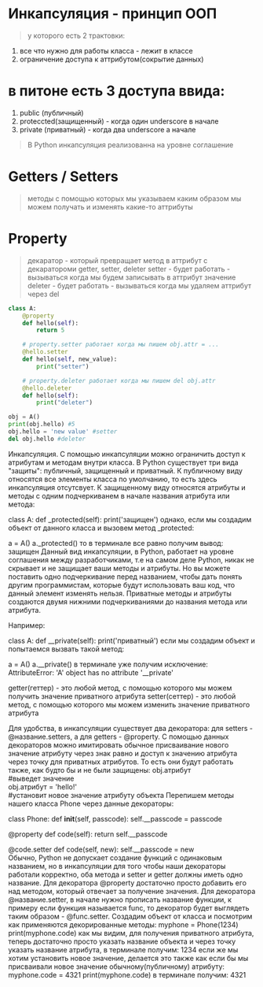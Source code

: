 # Инкапсуляция - принцип ООП
> у которого есть 2 трактовки:
1. все что нужно для работы класса - лежит в классе
2. ограничение доступа к аттрибутом(сокрытие данных)

# в питоне есть 3 доступа ввида:
1. public (публичный)
2. proteccted(защищенный) - когда один underscore в начале
3. private (приватный)   - когда два underscore а начале


> В Python инкапсуляция реализованна на уровне соглашение



# Getters / Setters
> методы с помощью которых мы указываем каким образом мы можем получать и изменять какие-то аттрибуты


# Property
> декаратор  - который превращает метод в аттрибут с декаратороми getter, setter, deleter
> setter - будет работать - вызываться когда мы будем записывать в аттрибут значение
> deleter - будет работать - вызываться когда мы удаляем аттрибут через del


``` py
class A:
    @property
    def hello(self):
        return 5

    # property.setter работает когда мы пишем obj.attr = ... 
    @hello.setter
    def hello(self, new_value):
        print("setter")

    # property.deleter работает когда мы пишем del obj.attr
    @hello.deleter
    def hello(self):
        print("deleter")

obj = A()
print(obj.hello) #5
obj.hello = 'new value' #setter
del obj.hello #deleter
```

Инкапсуляция.
С помощью инкапсуляции можно ограничить доступ к атрибутам и методам внутри класса.
В Python существует три вида "защиты": публичный, защищенный и приватный.
К публичному виду относятся все элементы класса по умолчанию, то есть здесь инкапсуляция отсутсвует.
К защищенному виду относятся атрибуты и методы с одним подчеркиванем в начале названия атрибута или метода:

class A: 
  def _protected(self): 
      print('защищен') 
однако, если мы создадим объект от данного класса и вызовем метод _protected:

a = A() 
a._protected() 
то в терминале все равно получим вывод:
защищен 
Данный вид инкапсуляции, в Python, работает на уровне соглашения между разработчиками, т.е на самом деле Python, никак не скрывает и не защищает ваши методы и атрибуты.
Но вы можете поставить одно подчеркивание перед названием, чтобы дать понять другим программистам, которые будут использовать ваш код, что данный элемент изменять нельзя.
Приватные методы и атрибуты создаются двумя нижними подчеркиваниями до названия метода или атрибута.

Например:

class A: 
  def __private(self): 
      print('приватный') 
если мы создадим объект и попытаемся вызвать такой метод:

a = A() 
a.__private() 
в терминале уже получим исключение:
AttributeError: 'A' object has no attribute '__private' 

getter(геттер) - это любой метод, с помощью которого мы можем получить значение приватного атрибута
setter(сеттер) - это любой метод, с помощью которого мы можем изменить значение приватного атрибута

Для удобства, в инкапсуляции существует два декоратора:
для setters - @название.setters, 
а для getters - @property.
С помощью данных декораторов можно имитировать обычное присваивание нового значение атрибуту через знак равно и доступ к значению атрибута через точку для приватных атрибутов.
То есть они будут работать также, как будто бы и не были защищены:
obj.атрибут  
     #выведет значение  
obj.атрибут = 'hello!'  
     #установит новое значение атрибуту объекта 
Перепишем методы нашего класса Phone через данные декораторы:

class Phone: 
  def __init__(self, passcode): 
      self.__passcode = passcode 
 
  @property 
  def code(self): 
      return self.__passcode

  @code.setter 
  def code(self, new): 
      self.__passcode = new  
Обычно, Python не допускает создание функций с одинаковым названием, но в инкапсуляции для того чтобы наши декораторы работали корректно, оба метода и setter и getter должны иметь одно название.
Для декоратора @property достаточно просто добавить его над методом, который отвечает за получение значения.
Для декоратора @название.setter, в начале нужно прописать название функции, к примеру если функция называется func, то декоратор будет выглядеть таким образом - @func.setter.
Создадим объект от класса и посмотрим как применяются декорированные методы:
myphone = Phone(1234) 
print(myphone.code) 
как мы видим, для получения приватного атрибута, теперь достаточно просто указать название объекта и через точку указать название атрибута, в терминале получим:
1234 
если же мы хотим установить новое значение, делается это также как если бы мы присваивали новое значение обычному(публичному) атрибуту:
myphone.code = 4321 
print(myphone.code) 
в терминале получим:
4321 